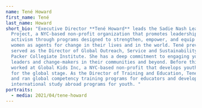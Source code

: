 ```yaml
---
name: Tené Howard
first_name: Tené
last_name: Howard
short_bio: "Executive Director **Tené Howard** leads the Sadie Nash Leadership
  Project, a NYC-based non-profit organization that promotes leadership and
  activism through programs designed to strengthen, empower, and equip young
  women as agents for change in their lives and in the world. Tené previously
  served as the Director of Global Outreach, Service and Sustainability at the
  Packer Collegiate Institute. She has a deep commitment to engaging youth as
  leaders and change-makers in their communities and beyond. Before this, she
  worked at Global Kids Inc, a NYC-based non-profit that develops youth leaders
  for the global stage. As the Director of Training and Education, Tené built
  and ran global competency training programs for educators and developing
  international study abroad programs for youth. "
portraits:
  - media: 2021/04/tene-howard
---
```

